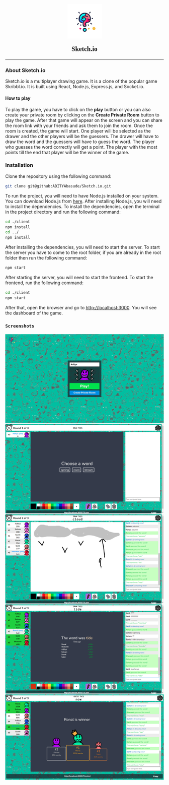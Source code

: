<div align="center" style="font-family: 'cursive';">
<img src='./client/src/assets/logo/logo.png' width='109px' align='center'>
<p style='font-weight: bold; font-size: 1.5em'>Sketch.io</p>
</div>
   
_ _ _

### <p>About Sketch.io<p/>

<p>
Sketch.io is a multiplayer drawing game. It is a clone of the popular game Skribbl.io. It is built using React, Node.js, Express.js, and Socket.io.
</p>

#### How to play

To play the game, you have to click on the **play** button or you can also create your private room by clicking on the **Create Private Room** button to play the game. After that game will appear on the screen and you can share the room link with your friends and ask them to join the room. Once the room is created, the game will start. One player will be selected as the drawer and the other players will be the guessers. The drawer will have to draw the word and the guessers will have to guess the word. The player who guesses the word correctly will get a point. The player with the most points till the end that player will be the winner of the game.

<!-- </div> -->

### Installation

Clone the repository using the following command:

```bash
git clone git@github:ADITYAbasude/Sketch.io.git
```

To run the project, you will need to have Node.js installed on your system. You can download Node.js from [here](https://nodejs.org/en/download/). After installing Node.js, you will need to install the dependencies. To install the dependencies, open the terminal in the project directory and run the following command:

```bash
cd ./client
npm install
cd ../
npm install
```

After installing the dependencies, you will need to start the server. To start the server you have to come to the root folder, if you are already in the root folder then run the following command:

```bash
npm start
```

After starting the server, you will need to start the frontend. To start the frontend, run the following command:

```bash
cd ./client
npm start
```

After that, open the browser and go to <a href='http://localhost:3000'>http://localhost:3000</a>. You will see the dashboard of the game.

### <p style='font-family: cursive;'>`Screenshots`</p>

<div align='center'>
<img src='screenshots/pic1.png'>
    
    
<img src='screenshots/pic2.png'>
    
    
<img src='screenshots/pic3.png'>
    
    
<img src='screenshots/pic4.png'>
    
    
<img src='screenshots/pic5.png'>
</div>
